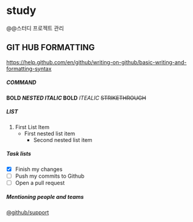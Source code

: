 # study
@@스터디 프로젝트 관리

## GIT HUB FORMATTING
https://help.github.com/en/github/writing-on-github/basic-writing-and-formatting-syntax

##### COMMAND

**BOLD _NESTED ITALIC_ BOLD**
*ITEALIC*
~~STRIKETHROUGH~~

##### LIST
1. First List Item
   - First nested list item
     - Second nested list item

##### Task lists
- [x] Finish my changes
- [ ]  Push my commits to Github
- [ ]  Open a pull request

##### Mentioning people and teams
[@github/support](www.naver.com "NAVER")
